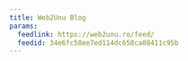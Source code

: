 ```yaml
---
title: Web2Unu Blog
params:
  feedlink: https://web2unu.ro/feed/
  feedid: 34e6fc58ee7ed114dc658ca08411c95b
---
```

